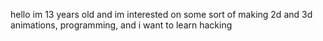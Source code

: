 hello im 13 years old and im interested on some sort of making 2d and 3d animations, programming, and i want to learn hacking

